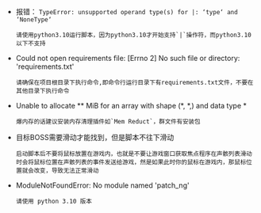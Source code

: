 * 报错： `TypeError: unsupported operand type(s) for |: ‘type‘ and ‘NoneType‘`
	```
	请使用python3.10运行脚本，因为python3.10才开始支持`|`操作符，而python3.10以下不支持
	```
* Could not open requirements file: [Errno 2] No such file or directory: 'requirements.txt'
	```
	请确保在项目根目录下执行命令,即命令行运行目录下有requirements.txt文件，不要在其他目录下执行命令
	```
* Unable to allocate ** MiB for an array with shape (*, *,) and data type *
	```
	爆内存的话建议安装内存清理插件如`Mem Reduct`，群文件有安装包
	```
* 目标BOSS需要滑动才能找到，但是脚本不往下滑动
	```
	启动脚本后不要将鼠标放置在游戏内，也就是不要让游戏窗口获取焦点程序在声骸列表滑动时会将鼠标位置在声骸列表的事件发送给游戏，然是如果此时你的鼠标在游戏内，那鼠标位置就会改变，导致无法正常滑动
	```
* ModuleNotFoundError: No module named 'patch_ng'
	```
	请使用 python 3.10 版本
	```
